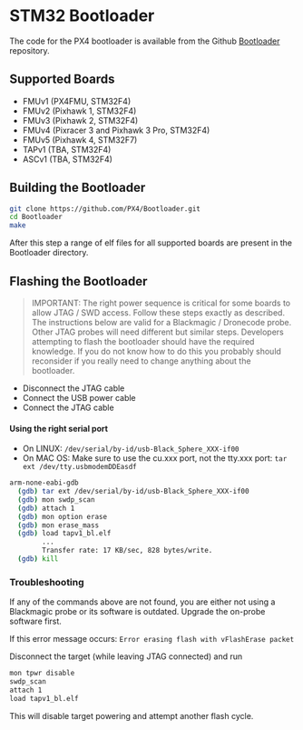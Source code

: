 # STM32 Bootloader

The code for the PX4 bootloader is available from the Github [Bootloader](https://github.com/px4/bootloader) repository.

## Supported Boards

  * FMUv1 (PX4FMU, STM32F4)
  * FMUv2 (Pixhawk 1, STM32F4)
  * FMUv3 (Pixhawk 2, STM32F4)
  * FMUv4 (Pixracer 3 and Pixhawk 3 Pro, STM32F4)
  * FMUv5 (Pixhawk 4, STM32F7)
  * TAPv1 (TBA, STM32F4)
  * ASCv1 (TBA, STM32F4)

## Building the Bootloader

```bash
git clone https://github.com/PX4/Bootloader.git
cd Bootloader
make
```

After this step a range of elf files for all supported boards are present in the Bootloader directory.

## Flashing the Bootloader

> IMPORTANT: The right power sequence is critical for some boards to allow JTAG / SWD access. Follow these steps exactly as described. The instructions below are valid for a Blackmagic / Dronecode probe. Other JTAG probes will need different but similar steps. Developers attempting to flash the bootloader should have the required knowledge. If you do not know how to do this you probably should reconsider if you really need to change anything about the bootloader.

  * Disconnect the JTAG cable
  * Connect the USB power cable
  * Connect the JTAG cable


#### Using the right serial port

  * On LINUX: ```/dev/serial/by-id/usb-Black_Sphere_XXX-if00```
  * On MAC OS: Make sure to use the cu.xxx port, not the tty.xxx port: ```tar ext /dev/tty.usbmodemDDEasdf```

```bash
arm-none-eabi-gdb
  (gdb) tar ext /dev/serial/by-id/usb-Black_Sphere_XXX-if00
  (gdb) mon swdp_scan
  (gdb) attach 1
  (gdb) mon option erase
  (gdb) mon erase_mass
  (gdb) load tapv1_bl.elf
        ...
        Transfer rate: 17 KB/sec, 828 bytes/write.
  (gdb) kill
```

### Troubleshooting

If any of the commands above are not found, you are either not using a Blackmagic probe or its software is outdated. Upgrade the on-probe software first.

If this error message occurs:
```Error erasing flash with vFlashErase packet```

Disconnect the target (while leaving JTAG connected) and run 

```bash
mon tpwr disable
swdp_scan
attach 1
load tapv1_bl.elf
```
This will disable target powering and attempt another flash cycle.

